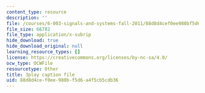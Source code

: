 ```yaml
---
content_type: resource
description: ''
file: /courses/6-003-signals-and-systems-fall-2011/88d8d4cef0ee980bf5d6a4f5cb5cdb36_gwa-Rh0u6bs.srt
file_size: 66782
file_type: application/x-subrip
hide_download: true
hide_download_original: null
learning_resource_types: []
license: https://creativecommons.org/licenses/by-nc-sa/4.0/
ocw_type: OCWFile
resourcetype: Other
title: 3play caption file
uid: 88d8d4ce-f0ee-980b-f5d6-a4f5cb5cdb36
---
```

